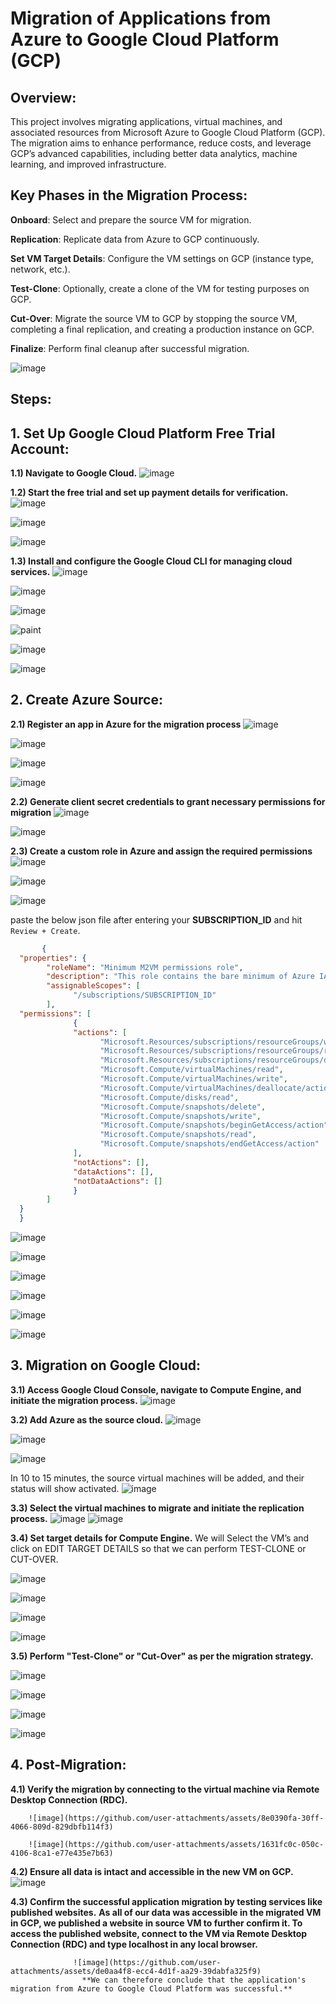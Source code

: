 #  Migration of Applications from Azure to Google Cloud Platform (GCP)
## Overview:
This project involves migrating applications, virtual machines, and associated resources from Microsoft Azure to Google Cloud Platform (GCP). The migration aims to enhance performance, reduce costs, and leverage GCP’s advanced capabilities, including better data analytics, machine learning, and improved infrastructure.

## Key Phases in the Migration Process:
**Onboard**: Select and prepare the source VM for migration.

**Replication**: Replicate data from Azure to GCP continuously.

**Set VM Target Details**: Configure the VM settings on GCP (instance type, network, etc.).

**Test-Clone**: Optionally, create a clone of the VM for testing purposes on GCP.

**Cut-Over**: Migrate the source VM to GCP by stopping the source VM, completing a final replication, and creating a production instance on GCP.

**Finalize**: Perform final cleanup after successful migration.

![image](https://github.com/user-attachments/assets/c73b8367-ec4b-455d-8188-1fa2d851c418)

## Steps:
  ## 1. Set Up Google Cloud Platform Free Trial Account:
   **1.1) Navigate to Google Cloud.**
   ![image](https://github.com/user-attachments/assets/357dfcfc-abf4-45aa-b962-8e8b988484c7)

  **1.2) Start the free trial and set up payment details for verification.** 
  ![image](https://github.com/user-attachments/assets/1f94cdc9-d41c-4f92-b99d-6e149f136785)
  
  ![image](https://github.com/user-attachments/assets/27af37f6-8cda-49bf-90ce-5d263bc46f00)
  
  ![image](https://github.com/user-attachments/assets/50991c1c-ddc2-4e62-ad31-705de43fbf10)

  **1.3) Install and configure the Google Cloud CLI for managing cloud services.**
  ![image](https://github.com/user-attachments/assets/2e7c5803-b4cb-4f33-b14f-0ef05cc3678f)
  
  ![image](https://github.com/user-attachments/assets/be2ec663-73a9-435b-a8e4-bda3434b7b8b)
  
  ![image](https://github.com/user-attachments/assets/4f11f73b-0585-46e9-af74-1ce7f5003269)
  
  ![paint](https://github.com/user-attachments/assets/f8ce7235-092b-4d6b-bba1-eef09b36343f)
  
  ![image](https://github.com/user-attachments/assets/78388009-6998-431e-a248-57f39f74efe7)
  
  ![image](https://github.com/user-attachments/assets/3ebcc87a-c283-4655-adfd-94629b448d7c)

## 2. Create Azure Source:
  **2.1) Register an app in Azure for the migration process**
  ![image](https://github.com/user-attachments/assets/bd62e346-9fcd-49f9-b5ef-4aff68963b59)
  
  ![image](https://github.com/user-attachments/assets/4b879e58-e0c1-40c6-ae06-932cd2d1a4cc)

  ![image](https://github.com/user-attachments/assets/696c2f19-b896-43af-b38c-98012d268abc)

  ![image](https://github.com/user-attachments/assets/4ce18ecd-b96c-451b-a72a-f4d27626d5b6)
  
  **2.2) Generate client secret credentials to grant necessary permissions for migration**
   ![image](https://github.com/user-attachments/assets/4c5bc8c4-06e6-45a8-bdc7-7243a47c2c59)

  ![image](https://github.com/user-attachments/assets/dfcc962c-0e9d-42e0-81f7-2d267ed6e8f4)

  **2.3) Create a custom role in Azure and assign the required permissions**
  ![image](https://github.com/user-attachments/assets/1efbff24-beab-49e4-aeb5-f42f022fde55)
  
  
  ![image](https://github.com/user-attachments/assets/ff22b5e4-72ee-44fb-b5cf-f27cf6a77195)
  
  
  ![image](https://github.com/user-attachments/assets/ef100bfc-f7f8-4b71-b05d-c68e4e334a42)
  
  paste the below json file after entering your **SUBSCRIPTION_ID** and hit `Review + Create`.
```json
       {
  "properties": {
        "roleName": "Minimum M2VM permissions role",
        "description": "This role contains the bare minimum of Azure IAM permissions to support M2VM flow",
        "assignableScopes": [
              "/subscriptions/SUBSCRIPTION_ID"
        ],
  "permissions": [
              {
              "actions": [
                    "Microsoft.Resources/subscriptions/resourceGroups/write",
                    "Microsoft.Resources/subscriptions/resourceGroups/read",
                    "Microsoft.Resources/subscriptions/resourceGroups/delete",
                    "Microsoft.Compute/virtualMachines/read",
                    "Microsoft.Compute/virtualMachines/write",
                    "Microsoft.Compute/virtualMachines/deallocate/action",
                    "Microsoft.Compute/disks/read",
                    "Microsoft.Compute/snapshots/delete",
                    "Microsoft.Compute/snapshots/write",
                    "Microsoft.Compute/snapshots/beginGetAccess/action",
                    "Microsoft.Compute/snapshots/read",
                    "Microsoft.Compute/snapshots/endGetAccess/action"
              ],
              "notActions": [],
              "dataActions": [],
              "notDataActions": []
              }
        ]
  }
  }
  ```

![image](https://github.com/user-attachments/assets/66b8e426-052d-4514-bcdb-14291744061f)

![image](https://github.com/user-attachments/assets/d2cadbc4-0a5f-492d-96d6-63828ba4e932)

![image](https://github.com/user-attachments/assets/f097150d-4bd2-4260-b0df-9ac16a6ce6c8)

![image](https://github.com/user-attachments/assets/c2304797-75ec-4694-b435-5eccd8a0fa29)

![image](https://github.com/user-attachments/assets/aeb0384a-ed90-408d-a204-45ac641ec980)

![image](https://github.com/user-attachments/assets/55140ac7-cba6-4814-a362-751bfc8b8374)


## 3. Migration on Google Cloud:
**3.1) Access Google Cloud Console, navigate to Compute Engine, and initiate the migration process.**
![image](https://github.com/user-attachments/assets/c7e5161a-fc6b-4b82-a8bf-6bb667dc3dda)

**3.2) Add Azure as the source cloud.**
![image](https://github.com/user-attachments/assets/bd8833dc-6666-433a-ba6b-2c52e1c12cc0)

![image](https://github.com/user-attachments/assets/b406e0d1-7209-4275-8300-89b8243f7232)

![image](https://github.com/user-attachments/assets/30a20113-acf0-470e-aa7f-63b7a7046fe9)

In 10 to 15 minutes, the source virtual machines will be added, and their status will show activated.
![image](https://github.com/user-attachments/assets/da0eedf9-ea19-4d8a-ad47-ac4982340eff)

**3.3) Select the virtual machines to migrate and initiate the replication process.**
![image](https://github.com/user-attachments/assets/4a3ffcc2-5138-4587-9f1f-b39c4b8de444)
![image](https://github.com/user-attachments/assets/da8c2e09-d66f-48a9-88cd-7e9d803cc466)

**3.4) Set target details for Compute Engine.**
We will Select the VM’s and click on EDIT TARGET DETAILS so that we can perform TEST-CLONE or CUT-OVER.

![image](https://github.com/user-attachments/assets/0e973d5e-b032-4abe-8dc6-a1c34156d095)

![image](https://github.com/user-attachments/assets/5423ada3-6d9c-43c6-906a-d9bfc7b3599f)

![image](https://github.com/user-attachments/assets/6142baac-047e-4a88-9d18-aadd3e8f1130)

![image](https://github.com/user-attachments/assets/061f3e12-465f-4a16-835e-6e0b83e68f79)


**3.5) Perform "Test-Clone" or "Cut-Over" as per the migration strategy.**

![image](https://github.com/user-attachments/assets/9ca2b0b5-f7ac-4542-8cf9-68d15e3a1247)

![image](https://github.com/user-attachments/assets/dd397bb1-4024-46f4-9db0-4c0dfb092f08)

![image](https://github.com/user-attachments/assets/13754034-caf7-460f-97ff-85e8a4b2dd0c)

![image](https://github.com/user-attachments/assets/0093510d-3699-450d-8355-afda85adac0d)

## 4. Post-Migration:
**4.1) Verify the migration by connecting to the virtual machine via Remote Desktop Connection (RDC).**

        ![image](https://github.com/user-attachments/assets/8e0390fa-30ff-4066-809d-829dbfb114f3)

        ![image](https://github.com/user-attachments/assets/1631fc0c-050c-4106-8ca1-e77e435e7b63)
       

**4.2) Ensure all data is intact and accessible in the new VM on GCP.**
       ![image](https://github.com/user-attachments/assets/f1284429-3876-4b06-a3c5-33acabc3d88d)

**4.3) Confirm the successful application migration by testing services like published websites.**
         **As all of our data was accessible in the migrated VM in GCP, we published a website in source VM to further confirm it. To access the published website, connect to the VM via Remote Desktop Connection (RDC) and type localhost in any local browser.**

                  ![image](https://github.com/user-attachments/assets/de0aa4f8-ecc4-4d1f-aa29-39dabfa325f9)
                   	**We can therefore conclude that the application's migration from Azure to Google Cloud Platform was successful.**




















  

  






